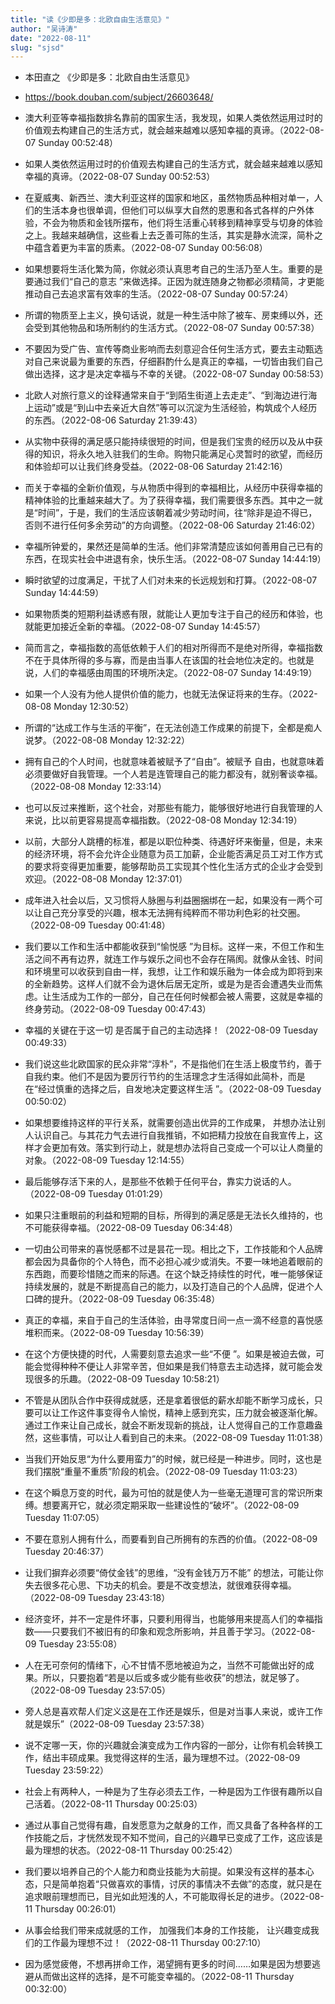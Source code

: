 ```yaml
---
title: "读《少即是多：北欧自由生活意见》"
author: "吴诗涛"
date: "2022-08-11"
slug: "sjsd"
---
```



- 本田直之  《少即是多：北欧自由生活意见》

- https://book.douban.com/subject/26603648/

- 澳大利亚等幸福指数排名靠前的国家生活，我发现，如果人类依然运用过时的价值观去构建自己的生活方式，就会越来越难以感知幸福的真谛。（2022-08-07 Sunday 00:52:48）

- 如果人类依然运用过时的价值观去构建自己的生活方式，就会越来越难以感知幸福的真谛。（2022-08-07 Sunday 00:52:53）

- 在夏威夷、新西兰、澳大利亚这样的国家和地区，虽然物质品种相对单一，人们的生活本身也很单调，但他们可以纵享大自然的恩惠和各式各样的户外体验，不会为物质和金钱所摆布，他们将生活重心转移到精神享受与切身的体验之上。我越来越确信，这些看上去乏善可陈的生活，其实是静水流深，简朴之中蕴含着更为丰富的质素。（2022-08-07 Sunday 00:56:08）

- 如果想要将生活化繁为简，你就必须认真思考自己的生活乃至人生。重要的是要通过我们“自己的意志 ”来做选择。正因为就连随身之物都必须精简，才更能推动自己去追求富有效率的生活。（2022-08-07 Sunday 00:57:24）

- 所谓的物质至上主义，换句话说，就是一种生活中除了被车、房束缚以外，还会受到其他物品和场所制约的生活方式。（2022-08-07 Sunday 00:57:38）

- 不要因为受广告、宣传等商业影响而去刻意迎合任何生活方式，要去主动甄选对自己来说最为重要的东西，仔细斟酌什么是真正的幸福，一切皆由我们自己做出选择，这才是决定幸福与不幸的关键。（2022-08-07 Sunday 00:58:53）

- 北欧人对旅行意义的诠释通常来自于“到陌生街道上去走走”、“到海边进行海上运动”或是“到山中去亲近大自然”等可以沉淀为生活经验，构筑成个人经历的东西。（2022-08-06 Saturday 21:39:43）

- 从实物中获得的满足感只能持续很短的时间，但是我们宝贵的经历以及从中获得的知识，将永久地入驻我们的生命。购物只能满足心灵暂时的欲望，而经历和体验却可以让我们终身受益。（2022-08-06 Saturday 21:42:16）

- 而关于幸福的全新价值观，与从物质中得到的幸福相比，从经历中获得幸福的精神体验的比重越来越大了。为了获得幸福，我们需要很多东西。其中之一就是“时间”，于是，我们的生活应该朝着减少劳动时间，往“除非是迫不得已，否则不进行任何多余劳动”的方向调整。（2022-08-06 Saturday 21:46:02）

- 幸福所钟爱的，果然还是简单的生活。他们非常清楚应该如何善用自己已有的东西，在现实社会中进退有余，快乐生活。（2022-08-07 Sunday 14:44:19）

- 瞬时欲望的过度满足，干扰了人们对未来的长远规划和打算。（2022-08-07 Sunday 14:44:59）

- 如果物质类的短期利益诱惑有限，就能让人更加专注于自己的经历和体验，也就能更加接近全新的幸福。（2022-08-07 Sunday 14:45:57）

- 简而言之，幸福指数的高低依赖于人们的相对所得而不是绝对所得，幸福指数不在于具体所得的多与寡，而是由当事人在该国的社会地位决定的。也就是说，人们的幸福感由周围的环境所决定。（2022-08-07 Sunday 14:49:19）

- 如果一个人没有为他人提供价值的能力，也就无法保证将来的生存。（2022-08-08 Monday 12:30:52）

- 所谓的“达成工作与生活的平衡”，在无法创造工作成果的前提下，全都是痴人说梦。（2022-08-08 Monday 12:32:22）

- 拥有自己的个人时间，也就意味着被赋予了“自由”。被赋予 自由，也就意味着必须要做好自我管理。一个人若是连管理自己的能力都没有，就别奢谈幸福。（2022-08-08 Monday 12:33:14）

- 也可以反过来推断，这个社会，对那些有能力，能够很好地进行自我管理的人来说，比以前更容易提高幸福指数。（2022-08-08 Monday 12:34:19）

- 以前，大部分人跳槽的标准，都是以职位种类、待遇好坏来衡量，但是，未来的经济环境，将不会允许企业随意为员工加薪，企业能否满足员工对工作方式的要求将变得更加重要，能够帮助员工实现其个性化生活方式的企业才会受到欢迎。（2022-08-08 Monday 12:37:01）

- 成年进入社会以后，又习惯将人脉圈与利益圈捆绑在一起，如果没有一两个可以让自己充分享受的兴趣，根本无法拥有纯粹而不带功利色彩的社交圈。（2022-08-09 Tuesday 00:41:48）

- 我们要以工作和生活中都能收获到“愉悦感 ”为目标。这样一来，不但工作和生活之间不再有边界，就连工作与娱乐之间也不会存在隔阂。就像从金钱、时间和环境里可以收获到自由一样，我想，让工作和娱乐融为一体会成为即将到来的全新趋势。这样人们就不会为退休后居无定所，或是为是否会遭遇失业而焦虑。让生活成为工作的一部分，自己在任何时候都会被人需要，这就是幸福的终身劳动。（2022-08-09 Tuesday 00:47:43）

- 幸福的关键在于这一切 是否属于自己的主动选择！（2022-08-09 Tuesday 00:49:33）

- 我们说这些北欧国家的民众非常“淳朴”，不是指他们在生活上极度节约，善于自我约束。他们不是因为要厉行节约的生活理念才生活得如此简朴，而是在“经过慎重的选择之后，自发地决定要这样生活 ”。（2022-08-09 Tuesday 00:50:02）

- 如果想要维持这样的平行关系，就需要创造出优异的工作成果， 并想办法让别人认识自己。与其花力气去进行自我推销，不如把精力投放在自我宣传上，这样才会更加有效。落实到行动上，就是想办法将自己变成一个可以让人商量的对象。（2022-08-09 Tuesday 12:14:55）

- 最后能够存活下来的人，是那些不依赖于任何平台，靠实力说话的人。（2022-08-09 Tuesday 01:01:29）

- 如果只注重眼前的利益和短期的目标，所得到的满足感是无法长久维持的，也不可能获得幸福。（2022-08-09 Tuesday 06:34:48）

- 一切由公司带来的喜悦感都不过是昙花一现。相比之下，工作技能和个人品牌都会因为具备你的个人特色，而不必担心减少或消失。不要一味地追着眼前的东西跑，而要珍惜随之而来的际遇。在这个缺乏持续性的时代，唯一能够保证持续发展的，就是不断提高自己的能力，以及打造自己的个人品牌，促进个人口碑的提升。（2022-08-09 Tuesday 06:35:48）

- 真正的幸福，来自于自己的生活体验，由寻常度日间一点一滴不经意的喜悦感堆积而来。（2022-08-09 Tuesday 10:56:39）

- 在这个方便快捷的时代，人需要刻意去追求一些“不便 ”。如果是被迫去做，可能会觉得种种不便让人非常辛苦，但如果是我们特意去主动选择，就可能会发现很多的乐趣。（2022-08-09 Tuesday 10:58:21）

- 不管是从团队合作中获得成就感，还是拿着很低的薪水却能不断学习成长，只要可以让工作这件事变得令人愉悦，精神上感到充实，压力就会被逐渐化解。通过工作来让自己成长，就会不断发现新的挑战，让人觉得自己的工作意趣盎然，这些事情，可以让人看到自己的未来。（2022-08-09 Tuesday 11:01:38）

- 当我们开始反思“为什么要用蛮力”的时候，就已经是一种进步。同时，这也是我们摆脱“重量不重质”阶段的机会。（2022-08-09 Tuesday 11:03:23）

- 在这个瞬息万变的时代，最为可怕的就是使人为一些毫无道理可言的常识所束缚。想要离开它，就必须定期采取一些建设性的“破坏”。（2022-08-09 Tuesday 11:07:05）

- 不要在意别人拥有什么，而要看到自己所拥有的东西的价值。（2022-08-09 Tuesday 20:46:37）

- 让我们摒弃必须要“倚仗金钱”的思维，“没有金钱万万不能” 的想法，可能让你失去很多花心思、下功夫的机会。要是不改变想法，就很难获得幸福。（2022-08-09 Tuesday 23:43:18）

- 经济变坏，并不一定是件坏事，只要利用得当，也能够用来提高人们的幸福指数——只要我们不被旧有的印象和观念所影响，并且善于学习。（2022-08-09 Tuesday 23:55:08）

- 人在无可奈何的情绪下，心不甘情不愿地被迫为之，当然不可能做出好的成果。所以，只要抱着“若是以后或多或少能有些收获”的想法，就足够了。（2022-08-09 Tuesday 23:57:05）

- 旁人总是喜欢帮人们定义这是在工作还是娱乐，但是对当事人来说，或许工作就是娱乐”（2022-08-09 Tuesday 23:57:38）

- 说不定哪一天，你的兴趣就会演变成为工作内容的一部分，让你有机会转换工作，结出丰硕成果。我觉得这样的生活，最为理想不过。（2022-08-09 Tuesday 23:59:22）

- 社会上有两种人，一种是为了生存必须去工作，一种是因为工作很有趣所以自己活着。（2022-08-11 Thursday 00:25:03）

- 通过从事自己觉得有趣，自发愿意为之献身的工作，而又具备了各种各样的工作技能之后，才恍然发现不知不觉间，自己的兴趣早已变成了工作，这应该是最为理想的状态。（2022-08-11 Thursday 00:25:42）

- 我们要以培养自己的个人能力和商业技能为大前提。如果没有这样的基本心态，只是简单抱着“只做喜欢的事情，讨厌的事情决不去做”的态度，就只是在追求眼前理想而已，目光如此短浅的人，不可能取得长足的进步。（2022-08-11 Thursday 00:26:01）

- 从事会给我们带来成就感的工作， 加强我们本身的工作技能， 让兴趣变成我们的工作最为理想不过！（2022-08-11 Thursday 00:27:10）

- 因为感觉疲倦，不想再拼命工作，渴望拥有更多的时间……如果是因为想要逃避从而做出这样的选择，是不可能变幸福的。（2022-08-11 Thursday 00:32:00）

